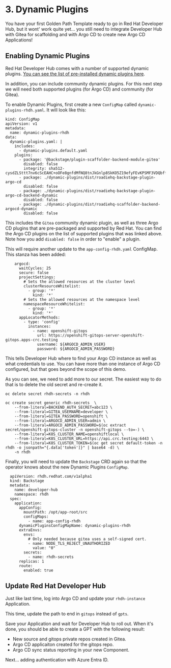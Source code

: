 # 3. Dynamic Plugins

You have your first Golden Path Template ready to go in Red Hat Developer Hub, but it wont' work quite yet... you still need to integrate Developer Hub with Gitea for scaffolding and with Argo CD to create new Argo CD Applications!

## Enabling Dynamic Plugins

Red Hat Developer Hub comes with a number of supported dynamic plugins.  [You can see the list of pre-installed dynamic plugins here](https://access.redhat.com/documentation/en-us/red_hat_developer_hub/1.1/html/administration_guide_for_red_hat_developer_hub/rhdh-installing-dynamic-plugins#con-preinstalled-dynamic-plugins).

In addition, you can include community dynamic plugins.  For this next step we will need both supported plugins (for Argo CD) and community (for Gitea).

To enable Dynamic Plugins, first create a new `ConfigMap` called `dynamic-plugins-rhdh.yaml`.  It will look like this:

```
kind: ConfigMap
apiVersion: v1
metadata:
  name: dynamic-plugins-rhdh
data:
  dynamic-plugins.yaml: |
    includes:
      - dynamic-plugins.default.yaml
    plugins:
      - package: '@backstage/plugin-scaffolder-backend-module-gitea'
        disabled: false
        integrity: sha512-cysdZLSttt7nv6cScEAHC+oOFe8gnfdMfNQ8tnJkGnlp8SkKO5Z19efyFEvKPSMF3VDQbffE0kz1vIyM+l9HZA==
      - package: ./dynamic-plugins/dist/roadiehq-backstage-plugin-argo-cd
        disabled: false
      - package: ./dynamic-plugins/dist/roadiehq-backstage-plugin-argo-cd-backend-dynamic
        disabled: false
      - package: ./dynamic-plugins/dist/roadiehq-scaffolder-backend-argocd-dynamic
        disabled: false
```

This includes the `Gitea` community dynamic plugin, as well as three Argo CD plugins that are pre-packaged and supported by Red Hat.  You can find the Argo CD plugins on the list of supported plugins that was linked above.  Note how you add `disabled: false` in order to "enable" a plugin.

This will require another update to the `app-config-rhdh.yaml` ConfigMap.  This stanza has been added:

```
    argocd:
      waitCycles: 25
      secure: false
      projectSettings:
        # Sets the allowed resources at the cluster level
        clusterResourceWhitelist:
          - group: '*'
            kind: '*'
        # Sets the allowed resources at the namespace level
        namespaceResourceWhitelist:
          - group: '*'
            kind: '*'
      appLocatorMethods:
        - type: 'config'
          instances:
            - name: openshift-gitops
              url: https://openshift-gitops-server-openshift-gitops.apps-crc.testing
              username: ${ARGOCD_ADMIN_USER}
              password: ${ARGOCD_ADMIN_PASSWORD}
```

This tells Developer Hub where to find your Argo CD instance as well as what credentials to use.  You can have more than one instance of Argo CD configured, but that goes beyond the scope of this demo.

As you can see, we need to add more to our secret.  The easiest way to do that is to delete the old secret and re-create it.

```
oc delete secret rhdh-secrets -n rhdh

oc create secret generic rhdh-secrets  \
    --from-literal=BACKEND_AUTH_SECRET=abc123 \
    --from-literal=GITEA_USERNAME=developer \
    --from-literal=GITEA_PASSWORD=openshift \
    --from-literal=ARGOCD_ADMIN_USER=admin \
    --from-literal=ARGOCD_ADMIN_PASSWORD=$(oc extract secret/openshift-gitops-cluster -n openshift-gitops --to=-) \
    --from-literal=K8S_CLUSTER_NAME=openshiftlocal \
    --from-literal=K8S_CLUSTER_URL=https://api.crc.testing:6443 \
    --from-literal=K8S_CLUSTER_TOKEN=$(oc get secret default-token -n rhdh -o jsonpath="{.data['token']}" | base64 -d) \
    -n rhdh
```

Finally, you will need to update the `Backstage` CRD again so that the operator knows about the new Dynamic Plugins `ConfigMap`.

```
  apiVersion: rhdh.redhat.com/v1alpha1
  kind: Backstage
  metadata:
    name: developer-hub
    namespace: rhdh
  spec:
    application:
      appConfig:
        mountPath: /opt/app-root/src
        configMaps:
          - name: app-config-rhdh
      dynamicPluginsConfigMapName: dynamic-plugins-rhdh
      extraEnvs:
        envs:
          # Only needed because gitea uses a self-signed cert.
          - name: NODE_TLS_REJECT_UNAUTHORIZED
            value: "0"
        secrets:
          - name: rhdh-secrets
      replicas: 1
      route:
        enabled: true
```

## Update Red Hat Developer Hub

Just like last time, log into Argo CD and update your `rhdh-instance` Application.

This time, update the path to end in `gitops` instead of `gpts`.

Save your Application and wait for Developer Hub to roll out.  When it's done, you should be able to create a GPT with the following result:
* New source and gitops private repos created in Gitea.
* Argo CD applicaiton created for the gitops repo.
* Argo CD sync status reporting in your new Component.

Next... adding authentication with Azure Entra ID.